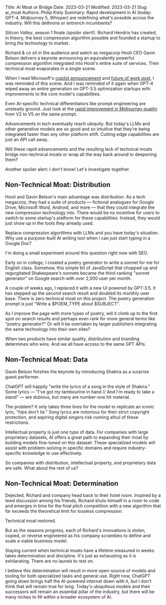 Title&colon; AI Moat or Bridge
Date: 2023-03-21
Modified: 2023-03-21
Slug: ai_moat
Authors: Philip Kiely
Summary: Rapid development in AI (today&colon; GPT-4, Midjourney 5, Whisper) are redefining what's possible across the industry. Will this dethrone or entrench incumbents?

*Silicon Valley*, season 1 finale *(spoiler alert!)*. Richard Hendrix has created, in theory, the best compression algorithm possible and founded a startup to bring the technology to market.

Richard & co sit in the audience and watch as megacorp Hooli CEO Gavin Belson delivers a keynote announcing an equivalently powerful compression algorithm integrated into Hooli's entire suite of services. Their technical moat evaporates in a single scene.

When I read Microsoft's [copilot announcement](https://blogs.microsoft.com/blog/2023/03/06/introducing-microsoft-dynamics-365-copilot/) and [future of work post](https://www.microsoft.com/en-us/worklab/ai-a-whole-new-way-of-working), I was reminded of this scene. And I was reminded of it again when GPT-4 wiped away an entire generation on GPT-3.5 optimization startups with improvements to the core model's capabilities.

Even AI-specific technical differentiators like prompt engineering are unsteady ground. Just look at the [rapid improvement in Midjourney quality](https://twitter.com/bensbitesdaily/status/1637477841607458819) from V2 to V5 on the same prompt.

Advancements in tech eventually reach ubiquity. But today's LLMs and other generative models are so good and so intuitive that they're being integrated faster than any other platform shift. Cutting edge capabilities are just an API call away.

Will these rapid advancements and the resulting lack of technical moats bridge non-technical moats or wrap all the way back around to deepening them?

Another spoiler alert: I don't know! Let's investigate together.

## Non-Technical Moat: Distribution

Hooli and Gavin Belson's main advantage was distribution. As a tech megacorp, they had a suite of products — fictional analogues for Google Drive, Microsoft Word, Android, and more — that they could integrate the new compression technology into. There would be no incentive for users to switch to some startup's platform for these capabilities. Instead, they would just show up in the tools they already used.

Replace compression algorithms with LLMs and you have today's situation. Why use a purpose-built AI writing tool when I can just start typing in a Google Doc?

I'm doing a small experiment around this question right now with SEO.

Early on in college, I created a poetry generator to write a sonnet for me for English class. Somehow, this simple bit of JavaScript that chopped up and regurgitated Shakespeare's sonnets became the third-ranking "sonnet generator" on Google search with over 2,000 user per month.

A couple of weeks ago, I replaced it with a new UI powered by GPT-3.5. It has stepped up the second search result and doubled its monthly user base. There is zero technical moat on this project. The poetry generation prompt is just "Write a $POEM_TYPE about $SUBJECT". 

As I improve the page with more types of poetry, will it climb up to the first spot on search results and perhaps even rank for more general terms like "poetry generator?" Or will it be overtaken by larger publishers integrating the same technology into their own sites?

When two products have similar quality, distribution and branding determines who wins. And we all have access to the same GPT APIs.

## Non-Technical Moat: Data

Gavin Belson finishes the keynote by introducing Shakira as a surprise guest performer.

ChatGPT will happily "write the lyrics of a song in the style of Shakira." Some lyrics — "I've got my tambourine in hand // And I'm ready to take a stand" — are dubious, but many are number-one hit material.

The problem? It only takes three lines for the model to replicate an iconic lyric, "hips don't lie." Song lyrics are notorious for their strict copyright protection, and aspiring digital singers risk running afoul of these restrictions.

Intellectual property is just one type of data. For companies with large proprietary datasets, AI offers a great path to expanding their moat by building models fine-tuned on this dataset. These specialized models will assist with problem-solving in specific domains and require industry-specific knowledge to use effectively.

So companies with distribution, intellectual property, and proprietary data are safe. What about the rest of us?

## Non-Technical Moat: Determination

Dejected, Richard and company head back to their hotel room. Inspired by a lewd discussion among his friends, Richard shuts himself in a room to code and emerges in time for the final pitch competition with a new algorithm that far exceeds the theoretical limit for lossless compression.

Technical moat restored.

But as the seasons progress, each of Richard's innovations is stolen, copied, or reverse engineered as his company scrambles to define and scale a viable business model.

Staying current when technical moats have a lifetime measured in weeks takes determination and discipline. It's just as exhausting as it is exhilarating. There are no laurels to rest on.

I believe this determination will result in more open-source of models and tooling for both specialized tasks and general use. Right now, ChatGPT going down brings half the AI-powered internet down with it, but I don't think that will remain true for long. Today's ubiquitous models and their successors will remain an essential pillar of the industry, but there will be many niches to fill within a broader ecosystem of AI.